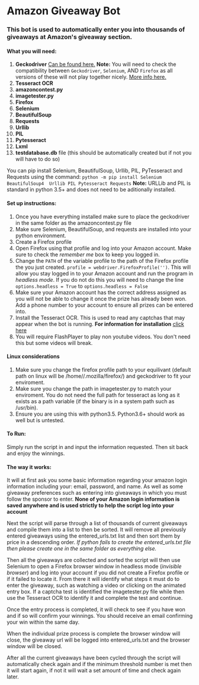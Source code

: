 # Amazon Giveaway Bot

### This bot is used to automatically enter you into thousands of giveaways at Amazon's giveaway section.

#### What you will need:
1. **Geckodriver** [Can be found here.](https://github.com/mozilla/geckodriver/releases) **Note:** You will need to check the compatibility between `Geckodriver`, `Selenium`, AND `Firefox` as all versions of these will not play together nicely. [More info here.](https://firefox-source-docs.mozilla.org/testing/geckodriver/geckodriver/Support.html)
2. **Tesseract OCR**
3. **amazoncontest.py**
4. **imagetester.py**
5. **Firefox**
6. **Selenium**
7. **BeautifulSoup**
8. **Requests**
9. **Urllib**
10. **PIL**
11. **Pytesseract**
12. **Lxml**
13. **testdatabase.db** file (this should be automatically created but if not you will have to do so)


You can pip install Selenium, BeautifulSoup, Urllib, PIL, PyTesseract and Requests using the command:
`python -m pip install Selenium BeautifulSoup4  Urllib PIL Pytesseract Requests`
**Note:** URLLib and PIL is standard in python 3.5+ and does not need to be aditionally installed.

#### Set up instructions:
1. Once you have everything installed make sure to place the geckodriver in the same folder as the amazoncontest.py file
2. Make sure Selenium, BeautifulSoup, and requests are installed into your python environment.
3. Create a Firefox profile
4. Open Firefox using that profile and log into your Amazon account. Make sure to check the *remember me* box to keep you logged in.
5. Change the `PATH` of the variable profile to the path of the Firefox profile the you just created. `profile = webdriver.FirefoxProfile('')`. This will allow you stay logged in to your Amazon account and run the program in _headless mode_. If you do not do this you will need to change the line `options.headless = True` to `options.headless = False`
6. Make sure your Amazon account has the correct address assigned as you will not be able to change it once the prize has already been won. Add a phone number to your account to ensure all prizes can be entered into.
7. Install the Tesseract OCR. This is used to read any captchas that may appear when the bot is running. **For information for installation** [click here]( https://github.com/tesseract-ocr/tesseract/wiki)
8. You will require FlashPlayer to play non youtube videos. You don't need this but some videos will break. 

#### Linux considerations
1. Make sure you change the firefox profile path to your equilivant (default path on linux will be /home/<your user>/.mozilla/firefox/) and geckodriver to fit your enviroment.
2. Make sure you change the path in imagetester.py to match your enviroment. You do not need the full path for tesseract as long as it exists as a path variable (if the binary is in a system path such as /usr/bin).
3. Ensure you are using this with python3.5. Python3.6+ should work as well but is untested. 

#### To Run:
Simply run the script in and input the information requested. Then sit back and enjoy the winnings.

#### The way it works:
It will at first ask you some basic information regarding your amazon login information including your: email, password, and name. As well as some giveaway preferences such as entering into giveaways in which you must follow the sponsor to enter. **None of your Amazon login information is saved anywhere and is used strictly to help the script log into your account**

Next the script will parse through a list of thousands of current giveaways and compile them into a list to then be sorted.  It will remove all previously entered giveaways using the entered_urls.txt list and then sort them by price in a descending order. *If python fails to create the entered_urls.txt file then please create one in the same folder as everything else.*

Then all the giveaways are collected and sorted the script will then use Selenium to open a Firefox browser window in headless mode (*invisible browser*) and log into your account if you did not create a Firefox profile or if it failed to locate it. From there it will identify what steps it must do to enter the giveaway, such as watching a video or clicking on the animated entry box. If a captcha test is identified the imagetester.py file while then use the Tesseract OCR to identify it and complete the test and continue.

Once the entry process is completed, it will check to see if you have won and if so will confirm your winnings. You should receive an email confirming your win within the same day.

When the individual prize process is complete the browser window will close, the giveaway url will be logged into entered_urls.txt and the browser window will be closed.

After all the current giveaways have been cycled through the script will automatically check again and if the minimum threshold number is met then it will start again, if not it will wait a set amount of time and check again later.
